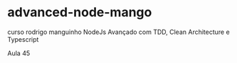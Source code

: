 # advanced-node-mango
curso rodrigo manguinho NodeJs Avançado com TDD, Clean Architecture e Typescript

Aula 45
